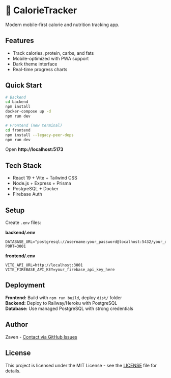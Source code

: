 # 📱 CalorieTracker

Modern mobile-first calorie and nutrition tracking app.

## Features

- Track calories, protein, carbs, and fats
- Mobile-optimized with PWA support
- Dark theme interface
- Real-time progress charts

## Quick Start

```bash
# Backend
cd backend
npm install
docker-compose up -d
npm run dev

# Frontend (new terminal)
cd frontend
npm install --legacy-peer-deps
npm run dev
```

Open **http://localhost:5173**

## Tech Stack

- React 19 + Vite + Tailwind CSS
- Node.js + Express + Prisma
- PostgreSQL + Docker
- Firebase Auth

## Setup

Create `.env` files:

**backend/.env**

```env
DATABASE_URL="postgresql://username:your_password@localhost:5432/your_database"
PORT=3001
```

**frontend/.env**

```env
VITE_API_URL=http://localhost:3001
VITE_FIREBASE_API_KEY=your_firebase_api_key_here
```

## Deployment

**Frontend:** Build with `npm run build`, deploy `dist/` folder  
**Backend:** Deploy to Railway/Heroku with PostgreSQL  
**Database:** Use managed PostgreSQL with strong credentials

## Author

Zaven - [Contact via GitHub Issues](https://github.com/zavenr/calorie-tracker/issues)

## License

This project is licensed under the MIT License - see the [LICENSE](LICENSE) file for details.
